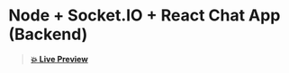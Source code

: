 # Node + Socket.IO + React Chat App (Backend)

> **[💥 Live Preview](https://chatkodluyoruz.netlify.app/)**
